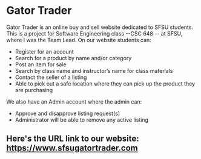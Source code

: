 # Gator Trader

Gator Trader is an online buy and sell website dedicated to SFSU students. This is a project for Software Engineering class --CSC 648 -- at SFSU, where I was the Team Lead. On our website students can:

* Register for an account
* Search for a product by name and/or category
* Post an item for sale
* Search by class name and instructor’s name for class materials
* Contact the seller of a listing
* Able to pick out a safe location where they can pick up the product they are purchasing

We also have an Admin account where the admin can:

* Approve and disapprove listing request(s)
* Administrator will be able to remove any active listing

## Here's the URL link to our website: https://www.sfsugatortrader.com
